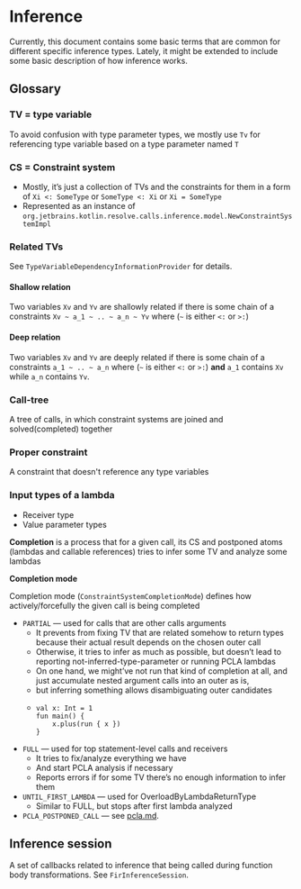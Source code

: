 # Inference

Currently, this document contains some basic terms that are common for different specific inference types.
Lately, it might be extended to include some basic description of how inference works.

## Glossary
### TV = type variable
To avoid confusion with type parameter types, we mostly use `Tv` for referencing type variable based on a type parameter named `T`
### CS = Constraint system
- Mostly, it’s just a collection of TVs and the constraints for them in a form of `Xi <: SomeType` or `SomeType <: Xi` or `Xi = SomeType`
- Represented as an instance of `org.jetbrains.kotlin.resolve.calls.inference.model.NewConstraintSystemImpl`

### Related TVs

See `TypeVariableDependencyInformationProvider` for details.

#### Shallow relation
Two variables `Xv` and `Yv` are shallowly related if there is some chain of a constraints
`Xv ~ a_1 ~ .. ~ a_n ~ Yv` where (`~` is either `<:` or `>:`)

#### Deep relation
Two variables `Xv` and `Yv` are deeply related if there is some chain of a constraints
`a_1 ~ .. ~ a_n` where (`~` is either `<:` or `>:`) **and** `a_1` contains `Xv` while `a_n` contains `Yv`.

### Call-tree
A tree of calls, in which constraint systems are joined and solved(completed) together
### Proper constraint
A constraint that doesn't reference any type variables
### Input types of a lambda
- Receiver type
- Value parameter types

**Completion** is a process that for a given call, its CS and postponed atoms (lambdas and callable references) tries to infer some TV and analyze some lambdas

**Completion mode**

Completion mode (`ConstraintSystemCompletionMode`) defines how actively/forcefully the given call is being completed
* `PARTIAL` — used for calls that are other calls arguments
    * It prevents from fixing TV that are related somehow to return types because their actual result depends on the chosen outer call
    * Otherwise, it tries to infer as much as possible, but doesn’t lead to reporting not-inferred-type-parameter or running PCLA lambdas
    * On one hand, we might’ve not run that kind of completion at all, and just accumulate nested argument calls into an outer as is, 
    * but inferring something allows disambiguating outer candidates
    * ```
      val x: Int = 1
      fun main() {
          x.plus(run { x })
      }
      ```
* `FULL` — used for top statement-level calls and receivers
    * It tries to fix/analyze everything we have
    * And start PCLA analysis if necessary
    * Reports errors if for some TV there’s no enough information to infer them
* `UNTIL_FIRST_LAMBDA` — used for OverloadByLambdaReturnType
    * Similar to FULL, but stops after first lambda analyzed
* `PCLA_POSTPONED_CALL` — see [pcla.md](pcla.md).

## Inference session

A set of callbacks related to inference that being called during function body transformations.
See `FirInferenceSession`.
